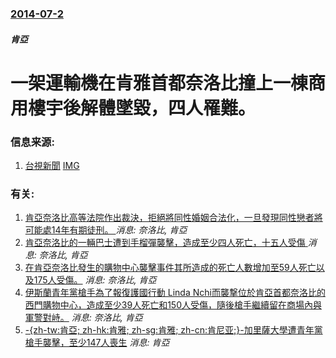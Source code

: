 ### [2014-07-2](/news/2014/07/2/index.md)

##### 肯亞
#  一架運輸機在肯雅首都奈洛比撞上一棟商用樓宇後解體墜毀，四人罹難。 




### 信息来源:

1. [台視新聞](http://www.ttv.com.tw/103/07/1030703/103070300046002.htm) [IMG](http://i.ttv.com.tw/group/images/ttvlogo500.jpg)

### 有关:

1. [肯亞奈洛比高等法院作出裁決，拒絕將同性婚姻合法化，一旦發現同性戀者將可能處14年有期徒刑。 ](/zh/news/2019/05/19/肯亞奈洛比高等法院作出裁決-拒絕將同性婚姻合法化-一旦發現同性戀者將可能處14年有期徒刑.md) _消息: 奈洛比, 肯亞_
2. [ 肯亞奈洛比的一輛巴士遭到手榴彈襲擊，造成至少四人死亡，十五人受傷 ](/zh/news/2013/12/14/肯亞奈洛比的一輛巴士遭到手榴彈襲擊-造成至少四人死亡-十五人受傷.md) _消息: 奈洛比, 肯亞_
3. [ 在肯亞奈洛比發生的購物中心襲擊事件其所造成的死亡人數增加至59人死亡以及175人受傷。](/zh/news/2013/09/22/在肯亞奈洛比發生的購物中心襲擊事件其所造成的死亡人數增加至59人死亡以及175人受傷.md) _消息: 奈洛比, 肯亞_
4. [ 伊斯蘭青年黨槍手為了報復護國行動 Linda Nchi而襲撃位於肯亞首都奈洛比的西門購物中心，造成至少39人死亡和150人受傷，隨後槍手繼續留在商場內與軍警對峙。](/zh/news/2013/09/21/伊斯蘭青年黨槍手為了報復護國行動-Linda-Nchi而襲撃位於肯亞首都奈洛比的西門購物中心-造成至少39人死亡和15.md) _消息: 奈洛比, 肯亞_
5. [ -{zh-tw:肯亞; zh-hk:肯雅; zh-sg:肯雅; zh-cn:肯尼亚;}-加里薩大學遭青年黨槍手襲擊，至少147人喪生](/zh/news/2015/04/2/zh-tw-肯亞-zh-hk-肯雅-zh-sg-肯雅-zh-cn-肯尼亚-加里薩大學遭青年黨槍手襲擊-至.md) _消息: 肯亞_
